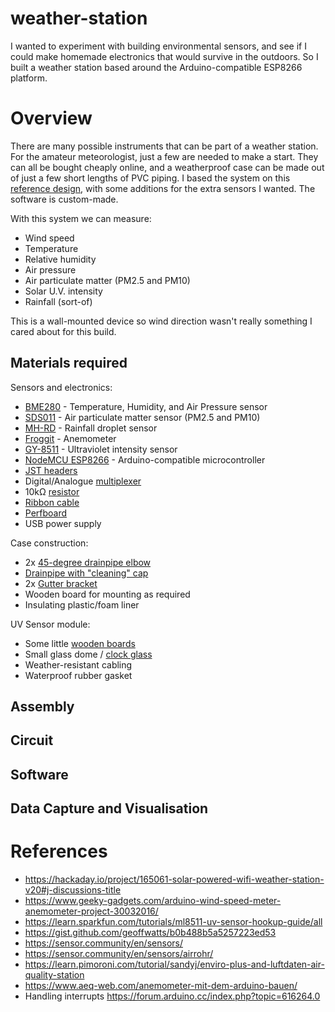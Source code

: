 # weather-station
I wanted to experiment with building environmental sensors, and see if I could make homemade electronics that would survive in the outdoors. So I built a weather station based around the Arduino-compatible ESP8266 platform.

# Overview
There are many possible instruments that can be part of a weather station. For the amateur meteorologist, just a few are needed to make a start. They can all be bought cheaply online, and a weatherproof case can be made out of just a few short lengths of PVC piping. I based the system on this [reference design](https://sensor.community/en/sensors/airrohr/), with some additions for the extra sensors I wanted. The software is custom-made.

With this system we can measure:
 * Wind speed
 * Temperature
 * Relative humidity
 * Air pressure
 * Air particulate matter (PM2.5 and PM10)
 * Solar U.V. intensity
 * Rainfall (sort-of)
 
This is a wall-mounted device so wind direction wasn't really something I cared about for this build.

## Materials required

Sensors and electronics:

* [BME280](https://www.amazon.de/-/en/gp/product/B07D8T4HP6/ref=ppx_yo_dt_b_search_asin_title?ie=UTF8&psc=1) - Temperature, Humidity, and Air Pressure sensor
* [SDS011](https://www.amazon.de/-/en/gp/product/B07911ZY9W/ref=ppx_yo_dt_b_search_asin_title?ie=UTF8&psc=1) - Air particulate matter sensor (PM2.5 and PM10)
* [MH-RD](https://www.amazon.de/-/en/AZDelivery-Rain-Sensor-Module-Parent/dp/B07V5QQW9J/ref=sr_1_9?dchild=1&keywords=arduino%2Bregensensor&qid=1588014518&sr=8-9&th=1) - Rainfall droplet sensor
* [Froggit](https://www.amazon.de/-/en/gp/product/B00GGM5HEA/ref=ppx_yo_dt_b_search_asin_title?ie=UTF8&psc=1) - Anemometer
* [GY-8511](https://www.amazon.de/-/en/gp/product/B07PQPHJKR/ref=ppx_yo_dt_b_asin_title_o01_s00?ie=UTF8&psc=1) - Ultraviolet intensity sensor
* [NodeMCU ESP8266](https://www.amazon.de/-/en/gp/product/B074Q2WM1Y/ref=ppx_yo_dt_b_search_asin_title?ie=UTF8&psc=1) - Arduino-compatible microcontroller
* [JST headers](https://www.amazon.de/YIXISI-Connector-JST-XH-Female-Adapter/dp/B082ZLYRRN/ref=sr_1_1_sspa?dchild=1&keywords=jst+kit&qid=1605108398&sr=8-1-spons&psc=1&spLa=ZW5jcnlwdGVkUXVhbGlmaWVyPUFITU9OODc2TFg4MzEmZW5jcnlwdGVkSWQ9QTAxNTU4NzMyOVdJRFVETUhCV1Y3JmVuY3J5cHRlZEFkSWQ9QTAwODA5ODVQWFZCU00yNTJBSlYmd2lkZ2V0TmFtZT1zcF9hdGYmYWN0aW9uPWNsaWNrUmVkaXJlY3QmZG9Ob3RMb2dDbGljaz10cnVl)
* Digital/Analogue [multiplexer](https://www.amazon.de/-/en/gp/product/B06Y1L95GK/ref=ppx_yo_dt_b_search_asin_title?ie=UTF8&psc=1)
* 10kΩ [resistor](https://www.amazon.de/-/en/gp/product/B07Q87JZ9G/ref=ppx_yo_dt_b_search_asin_title?ie=UTF8&psc=1)
* [Ribbon cable](https://www.amazon.de/-/en/gp/product/B076CLY8NH/ref=ppx_yo_dt_b_search_asin_title?ie=UTF8&psc=1)
* [Perfboard](https://www.amazon.de/-/en/gp/product/B07BDKG68Q/ref=ppx_yo_dt_b_search_asin_title?ie=UTF8&psc=1)
* USB power supply

Case construction:

* 2x [45-degree drainpipe elbow](https://www.obi.de/ht-boegen/marley-ht-bogen-45-dn-75-grau/p/7436181)
* [Drainpipe with "cleaning" cap](https://www.obi.de/ht-reinigungsrohre/marley-ht-reinigungsrohr-dn-75/p/7434681)
* 2x [Gutter bracket](https://www.obi.de/kunststoff-dachrinnen/marley-rinnenhalter-verstellbar-dn-75-grau/p/5088869)
* Wooden board for mounting as required
* Insulating plastic/foam liner

UV Sensor module:
* Some little [wooden boards](https://www.amazon.de/-/en/gp/product/B07D76MKFY/ref=ppx_yo_dt_b_search_asin_title?ie=UTF8&psc=1)
* Small glass dome / [clock glass](https://www.amazon.de/-/en/gp/product/B00FWSFHBW/ref=ppx_yo_dt_b_asin_title_o04_s00?ie=UTF8&psc=1)
* Weather-resistant cabling
* Waterproof rubber gasket

## Assembly

## Circuit

## Software

## Data Capture and Visualisation

# References
* https://hackaday.io/project/165061-solar-powered-wifi-weather-station-v20#j-discussions-title
* https://www.geeky-gadgets.com/arduino-wind-speed-meter-anemometer-project-30032016/
* https://learn.sparkfun.com/tutorials/ml8511-uv-sensor-hookup-guide/all
* https://gist.github.com/geoffwatts/b0b488b5a5257223ed53
* https://sensor.community/en/sensors/
* https://sensor.community/en/sensors/airrohr/
* https://learn.pimoroni.com/tutorial/sandyj/enviro-plus-and-luftdaten-air-quality-station
* https://www.aeq-web.com/anemometer-mit-dem-arduino-bauen/
* Handling interrupts https://forum.arduino.cc/index.php?topic=616264.0
